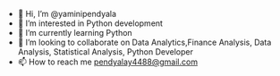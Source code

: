 - 👋 Hi, I’m @yaminipendyala
- 👀 I’m interested in Python development 
- 🌱 I’m currently learning Python
- 💞️ I’m looking to collaborate on Data Analytics,Finance Analysis, Data Analysis, Statistical Analysis, Python Developer
- 📫 How to reach me pendyalay4488@gmail.com

<!---
yaminipendyala/yaminipendyala is a ✨ special ✨ repository because its `README.md` (this file) appears on your GitHub profile.
You can click the Preview link to take a look at your changes.
--->
